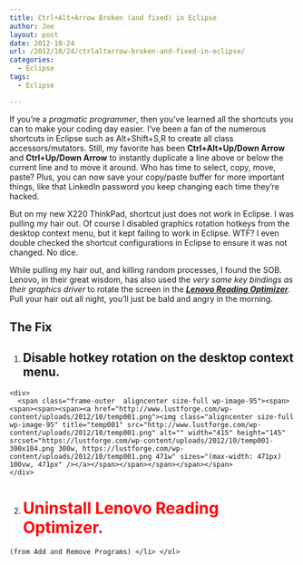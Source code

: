```yaml
---
title: Ctrl+Alt+Arrow Broken (and fixed) in Eclipse
author: Joe
layout: post
date: 2012-10-24
url: /2012/10/24/ctrlaltarrow-broken-and-fixed-in-eclipse/
categories:
  - Eclipse
tags:
  - Eclipse

---
```

If you&#8217;re a _pragmatic programmer_, then you&#8217;ve learned all the shortcuts you can to make your coding day easier. I&#8217;ve been a fan of the numerous shortcuts in Eclipse such as Alt+Shift+S,R to create all class accessors/mutators. Still, my favorite has been **Ctrl+Alt+Up/Down Arrow** and **Ctrl+Up/Down Arrow** to instantly duplicate a line above or below the current line and to move it around. Who has time to select, copy, move, paste? Plus, you can now save your copy/paste buffer for more important things, like that LinkedIn password you keep changing each time they&#8217;re hacked.

But on my new X220 ThinkPad, shortcut just does not work in Eclipse. I was pulling my hair out. Of course I disabled graphics rotation hotkeys from the desktop context menu, but it kept failing to work in Eclipse. WTF? I even double checked the shortcut configurations in Eclipse to ensure it was not changed. No dice.

While pulling my hair out, and killing random processes, I found the SOB. Lenovo, in their great wisdom, has also used the _very same key bindings as their graphics driver_ to rotate the screen in the <span style="text-decoration: underline;"><strong><em>Lenovo Reading Optimizer</em></strong></span>. Pull your hair out all night, you&#8217;ll just be bald and angry in the morning.

## The Fix

  1. ## Disable hotkey rotation on the desktop context menu.
    
    <div>
      <span class="frame-outer  aligncenter size-full wp-image-95"><span><span><span><span><a href="http://www.lustforge.com/wp-content/uploads/2012/10/temp001.png"><img class="aligncenter size-full wp-image-95" title="temp001" src="http://www.lustforge.com/wp-content/uploads/2012/10/temp001.png" alt="" width="415" height="145" srcset="https://lustforge.com/wp-content/uploads/2012/10/temp001-300x104.png 300w, https://lustforge.com/wp-content/uploads/2012/10/temp001.png 471w" sizes="(max-width: 471px) 100vw, 471px" /></a></span></span></span></span></span>
    </div>

  2. # **<span style="color: #ff0000;">Uninstall Lenovo Reading Optimizer. </span>**
    
    (from Add and Remove Programs) </li> </ol>